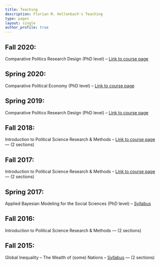 ```yaml
---
title: Teaching
description: Florian M. Hollenbach's Teaching
type: pages
layout: single
author_profile: true
---
```



## Fall 2020:

Comparative Politics Research Design (PhD level) – [Link to course page](https://fhollenbach.github.io/Pols621_2020/) 

## Spring 2020:

Comparative Political Economy (PhD level) – [Link to course page](https://fhollenbach.github.io/Pols627_2020/) 


## Spring 2019:

Comparative Politics Research Design (PhD level) – [Link to course page](https://fhollenbach.github.io/Pols621_2019/) 

## Fall 2018:

Introduction to Political Science Research & Methods – [Link to course page](https://fhollenbach.github.io/Polisci209_2018/) — (2 sections)

## Fall 2017:

Introduction to Political Science Research & Methods – [Link to course page](https://fhollenbach.github.io/OLD_polisci209_DONOTUSE/) — (2 sections)

## Spring 2017: 

Applied Bayesian Modeling for the Social Sciences (PhD level) – [Syllabus](../papers/Syllabus_Bayes_Hollenbach.pdf)

## Fall 2016:

Introduction to Political Science Research & Methods — (2 sections)

## Fall 2015:

Global Inequality – The Wealth of (some) Nations – [Syllabus](../papers/SyllabusGlobalInequality-324-501_Hollenbach.pdf) — (2 sections)

 
